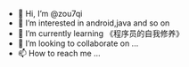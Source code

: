 - 👋 Hi, I’m @zou7qi
- 👀 I’m interested in android,java and so on
- 🌱 I’m currently learning 《程序员的自我修养》
- 💞️ I’m looking to collaborate on ...
- 📫 How to reach me ...

<!---
zou7qi/zou7qi is a ✨ special ✨ repository because its `README.md` (this file) appears on your GitHub profile.
You can click the Preview link to take a look at your changes.
--->
